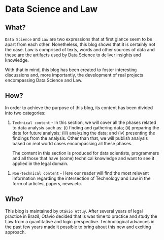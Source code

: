 # Data Science and Law

## What?

```Data Science``` and ```Law``` are two expressions that at first glance seem to be apart from each other. Nonetheless, this blog shows that it is certainly not the case. Law is comprised of texts, words and other sources of data and these are the artifacts used by Data Science to deliver insights and knowledge.

With that in mind, this blog has been created to foster interesting discussions and, more importantly, the development of real projects encompassing Data Science and Law.

## How?

In order to achieve the purpose of this blog, its content has been divided into two categories:

1. ``Technical content`` - In this section, we will cover all the phases related to data analysis such as: (i) finding and gathering data; (ii) preparing the data for future analysis; (iii) analyzing the data; and (iv) presenting the findings from the analysis. Other than that, we will publish analysis based on real world cases encompassing all these phases.

<ol>

The content in this section is produced for data scientists, programmers and all those that have (some) technical knowledge and want to see it applied in the legal domain.

</ol>

1. ``Non-technical content`` - Here our reader will find the most relevant information regarding the intersection of Technology and Law in the form of articles, papers, news etc.

## Who?

This blog is maintained by ``Otávio Attuy``. After several years of legal practice in Brazil, Otávio decided that is was time to practice and study the Law from a quantitative and logic perspective. Technological advances in the past few years made it possible to bring about this new and exciting approach.